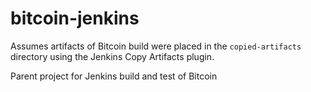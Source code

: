 bitcoin-jenkins
===============

Assumes artifacts of Bitcoin build were placed in the `copied-artifacts` directory using the Jenkins Copy Artifacts plugin.

Parent project for Jenkins build and test of Bitcoin
